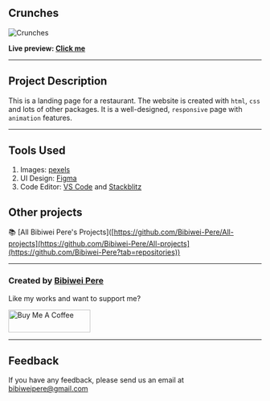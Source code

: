 ## Crunches

<img src="https://raw.githubusercontent.com/Bibiwei-Pere/Crunches/main/images/readme.jpg" alt="Crunches" />

**Live preview: [Click me](https://crunches.netlify.app/)**

---

## Project Description

This is a landing page for a restaurant. The website is created with `html`, `css` and lots of other packages. It is a well-designed, `responsive` page with `animation` features.

---

## Tools Used

1. Images: [pexels](https://www.pexels.com/)
2. UI Design: [Figma](https://www.figma.com/)
3. Code Editor: [VS Code](https://code.visualstudio.com/) and [Stackblitz](https://stackblitz.com/)

## Other projects

📚 [All Bibiwei Pere's Projects]([https://github.com/Bibiwei-Pere/All-projects](https://github.com/Bibiwei-Pere/All-projects](https://github.com/Bibiwei-Pere?tab=repositories))

---

### Created by [Bibiwei Pere](https://www.facebook.com/profile.php?id=100074182476935)

Like my works and want to support me?

<a href="https://www.buymeacoffee.com/adrenaline9" target="_blank"><img src="https://cdn.buymeacoffee.com/buttons/v2/default-blue.png" alt="Buy Me A Coffee" style="height: 45px !important; width: 162.75px !important;" ></a>

---

## Feedback

If you have any feedback, please send us an email at bibiweipere@gmail.com
